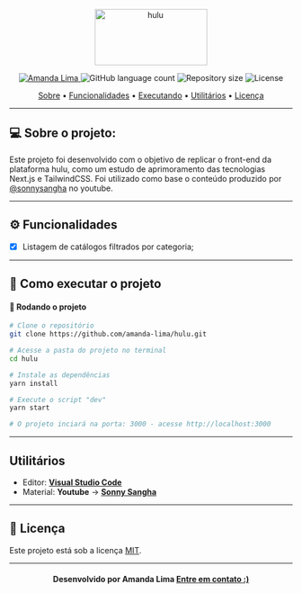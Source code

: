 <!--Banner e logo-->

<p align="center">
   <img src="https://links.papareact.com/ua6" alt="hulu" width=200
        height=100/>
</p>

<!-- Badges -->
<p align="center">
   <a href="https://www.linkedin.com/in/amanda-limasobrinho/">
      <img alt="Amanda Lima" src="https://img.shields.io/badge/-Amanda Lima-06202A?style=flat&logo=Linkedin&logoColor=white" />
   </a>
  <img alt="GitHub language count" src="https://img.shields.io/github/languages/count/amanda-lima/hulu?color=06202A"/>
  <img alt="Repository size" src="https://img.shields.io/github/repo-size/amanda-lima/hulu?color=06202A"/>
  <img alt="License" src="https://img.shields.io/badge/license-MIT-06202A"/>
</p>

<!-- Indice-->
<p align="center">
 <a href="#-sobre-o-projeto">Sobre</a> •
 <a href="#-funcionalidades">Funcionalidades</a> •
 <a href="#-como-executar-o-projeto">Executando</a> •
  <a href="#-utilitários">Utilitários</a> •
 <a href="#-licença">Licença</a>
</p>

---

## 💻 Sobre o projeto:

Este projeto foi desenvolvido com o objetivo de replicar o front-end da plataforma hulu, como um estudo de aprimoramento das tecnologias Next.js e TailwindCSS.
Foi utilizado como base o conteúdo produzido por [@sonnysangha](https://www.youtube.com/c/SonnySangha) no youtube.

---
<!--Funcionalidades do projeto-->

## ⚙️ Funcionalidades

  - [x] Listagem de catálogos filtrados por categoria;

---

<!--Running session-->

## 🚀 Como executar o projeto
<!--💡Obs-->

#### 🎲 Rodando o projeto

```bash
# Clone o repositório
git clone https://github.com/amanda-lima/hulu.git

# Acesse a pasta do projeto no terminal
cd hulu

# Instale as dependências
yarn install

# Execute o script "dev"
yarn start

# O projeto inciará na porta: 3000 - acesse http://localhost:3000

```
---
## Utilitários

- Editor: **[Visual Studio Code](https://code.visualstudio.com/)**
- Material: **Youtube** → **[Sonny Sangha](https://www.youtube.com/watch?v=MqDlsjc8GLo)**
<!--License session-->
---
## 📝 Licença

Este projeto está sob a licença [MIT](./LICENSE).

---

<!--Bottom session-->
<h4 align=center>Desenvolvido por Amanda Lima <a href="https://www.linkedin.com/in/amanda-limasobrinho/"> <strong>Entre em contato</strong> :)</a></h4>
